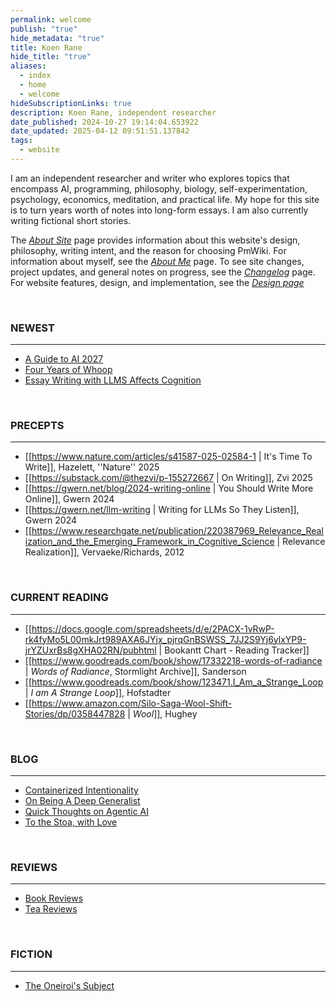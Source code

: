 ```yaml
---
permalink: welcome
publish: "true"
hide_metadata: "true"
title: Koen Rane
hide_title: "true"
aliases:
  - index
  - home
  - welcome
hideSubscriptionLinks: true
description: Koen Rane, independent researcher
date_published: 2024-10-27 19:14:04.653922
date_updated: 2025-04-12 09:51:51.137842
tags:
  - website
---
```






I am an independent researcher and writer who explores topics that encompass AI, programming, philosophy, biology, self-experimentation, psychology, economics, meditation, and practical life. My hope for this site is to turn years worth of notes into long-form essays. I am also currently writing fictional short stories.

The *[About Site](/about-site)* page provides information about this website's design, philosophy, writing intent, and the reason for choosing PmWiki. For information about myself, see the *[About Me](/about)* page. To see site changes, project updates, and general notes on progress, see the *[Changelog](/changelog)* page. For website features, design, and implementation, see the *[Design page](/design)*

</br>

### NEWEST
---
- [A Guide to AI 2027](/ai-2027-guide)
- [Four Years of Whoop](/4-years-of-whoop)
- [Essay Writing with LLMS Affects Cognition](/brain-on-chatgpt)


</br>

### PRECEPTS
---
- [[https://www.nature.com/articles/s41587-025-02584-1 | It's Time To Write]], Hazelett, ''Nature'' 2025
- [[https://substack.com/@thezvi/p-155272667 | On Writing]], Zvi 2025
- [[https://gwern.net/blog/2024-writing-online | You Should Write More Online]], Gwern 2024
- [[https://gwern.net/llm-writing | Writing for LLMs So They Listen]], Gwern 2024
- [[https://www.researchgate.net/publication/220387969_Relevance_Realization_and_the_Emerging_Framework_in_Cognitive_Science | Relevance Realization]], Vervaeke/Richards, 2012


</br>

### CURRENT READING
---
- [[https://docs.google.com/spreadsheets/d/e/2PACX-1vRwP-rk4fyMo5L00mkJrt989AXA6JYjx_pjrqGnBSWSS_7JJ2S9Yj6ylxYP9-jrYZUxrBs8gXHA02RN/pubhtml | Bookantt Chart - Reading Tracker]]
- [[https://www.goodreads.com/book/show/17332218-words-of-radiance | *Words of Radiance*, Stormlight Archive]], Sanderson
- [[https://www.goodreads.com/book/show/123471.I_Am_a_Strange_Loop | *I am A Strange Loop*]], Hofstadter
- [[https://www.amazon.com/Silo-Saga-Wool-Shift-Stories/dp/0358447828 | *Wool*]], Hughey


</br>

### BLOG
---
- [Containerized Intentionality](/containerized-intentionality)
- [On Being A Deep Generalist](/deep-generalist)
- [Quick Thoughts on Agentic AI](/thoughts-agenticai)
- [To the Stoa, with Love](/stoa-with-love)


</br>

### REVIEWS
---
- [Book Reviews](/book-reviews)
- [Tea Reviews](/tea-reviews)

</br>

### FICTION
---
- [The Oneiroi's Subject](/the-oneirois-subject)